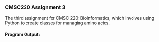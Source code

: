 ### CMSC220 Assignment 3
The third assignment for CMSC 220: Bioinformatics, which involves using Python to create classes for managing amino acids.

#### Program Output:
